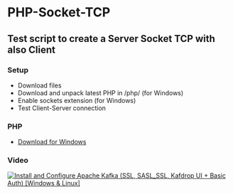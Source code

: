 ﻿# PHP-Socket-TCP
## Test script to create a Server Socket TCP with also Client

### Setup

- Download files
- Download and unpack latest PHP in /php/ (for Windows)
- Enable sockets extension (for Windows)
- Test Client-Server connection

### PHP

- [Download for Windows](https://windows.php.net/index.php)

### Video

[![Install and Configure Apache Kafka (SSL, SASL_SSL, Kafdrop UI + Basic Auth) [Windows & Linux]](http://img.youtube.com/vi/aTBdGxQnOHI/0.jpg)](https://youtu.be/aTBdGxQnOHI " and Configure Apache Kafka (SSL, SASL_SSL, Kafdrop UI + Basic Auth) [Windows & Linux]")
